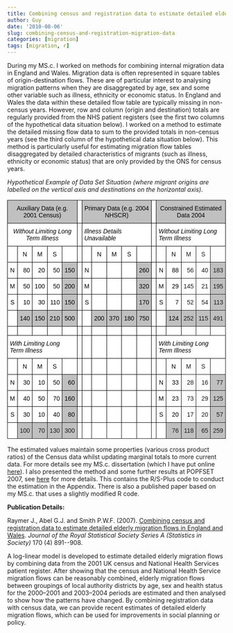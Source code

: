 ```yaml
---
title: Combining census and registration data to estimate detailed elderly migration flows in England and Wales
author: Guy
date: '2010-08-06'
slug: combining-census-and-registration-migration-data
categories: [migration]
tags: [migration, r]
---
```


During my MS.c. I worked on methods for combining internal migration data in England and Wales. Migration data is often represented in square tables of origin-destination flows. These are of particular interest to analysing migration patterns when they are disaggregated by age, sex and some other variable such as illness, ethnicity or economic status. In England and Wales the data within these detailed flow table are typically missing in non-census years. However, row and column (origin and destination) totals are regularly provided from the NHS patient registers (see the first two columns of the hypothetical data situation below). I worked on a method to estimate the detailed missing flow data to sum to the provided totals in non-census years (see the third column of the hypothetical data situation below). This method is particularly useful for estimating migration flow tables disaggregated by detailed characteristics of migrants (such as illness, ethnicity or economic status) that are only provided by the ONS for census years.

<em>
Hypothetical Example of Data Set Situation (where migrant origins are labelled on the vertical axis and destinations on the horizontal axis).</em>

<style type="text/css">
.tg  {border-collapse:collapse;border-spacing:0;}
.tg td{font-family:Arial, sans-serif;font-size:14px;padding:10px 5px;border-style:solid;border-width:1px;overflow:hidden;word-break:normal;}
.tg th{font-family:Arial, sans-serif;font-size:14px;font-weight:normal;padding:10px 5px;border-style:solid;border-width:1px;overflow:hidden;word-break:normal;}
.tg .tg-7un6{background-color:#ffffff;color:#000000;text-align:center;vertical-align:top}
.tg .tg-83xr{background-color:#ffffff;color:#000000;text-align:center;vertical-align:top}
.tg .tg-qmcf{background-color:#c0c0c0;color:#000000;text-align:right;vertical-align:top}
.tg .tg-7uzy{vertical-align:top}
.tg .tg-sh4c{text-align:center;vertical-align:top}
.tg .tg-baqh{text-align:center;vertical-align:top}
.tg .tg-x5m0{background-color:#c0c0c0;text-align:right;vertical-align:top}
.tg .tg-aq0u{font-style:italic;background-color:#ffffff;color:#000000;text-align:center;vertical-align:top}
.tg .tg-l9q5{background-color:#c0c0c0;color:#000000;vertical-align:top}
.tg .tg-5qb8{background-color:#ffffff;text-align:right;vertical-align:top}
.tg .tg-pz23{background-color:#c0c0c0;text-align:right;vertical-align:top}
.tg .tg-2de4{background-color:#c0c0c0;color:#000000;text-align:right;vertical-align:top}
.tg .tg-lqy6{text-align:right;vertical-align:top}
.tg .tg-ddj9{background-color:#c0c0c0;color:#000000;text-align:center;vertical-align:top}
.tg .tg-pxng{background-color:#ffffff;color:#000000;vertical-align:top}
.tg .tg-kixb{background-color:#ffffff;color:#000000;vertical-align:top}
.tg .tg-tglc{font-style:italic;background-color:#ffffff;color:#000000;vertical-align:top}
.tg .tg-eiwr{background-color:#ffffff;color:#000000;text-align:right;vertical-align:top}
.tg .tg-yw4l{vertical-align:top}
.tg .tg-q9yg{background-color:#ffffff;color:#000000;text-align:right;vertical-align:top}
.tg .tg-jjut{text-align:right;vertical-align:top}
.tg .tg-tpvx{font-style:italic;background-color:#ffffff;color:#000000;vertical-align:top}
</style>
<table class="tg">
  <tr>
    <th class="tg-ddj9" colspan="5">Auxiliary Data (e.g. 2001 Census)</th>
    <th class="tg-pxng"></th>
    <th class="tg-l9q5" colspan="5">Primary Data (e.g. 2004 NHSCR)   <br></th>
    <th class="tg-pxng"></th>
    <th class="tg-l9q5" colspan="5">Constrained Estimated Data 2004   <br></th>
  </tr>
  <tr>
    <td class="tg-aq0u" colspan="5">Without Limiting Long Term Illness</td>
    <td class="tg-kixb"></td>
    <td class="tg-tglc" colspan="5">Illness Details Unavailable              <br></td>
    <td class="tg-kixb"></td>
    <td class="tg-tglc" colspan="5">Without Limiting Long Term Illness</td>
  </tr>
  <tr>
    <td class="tg-pxng"><br></td>
    <td class="tg-7un6">N<br></td>
    <td class="tg-7un6">M<br></td>
    <td class="tg-7un6">S<br></td>
    <td class="tg-eiwr"><br></td>
    <td class="tg-eiwr"><br></td>
    <td class="tg-pxng"></td>
    <td class="tg-7un6">N</td>
    <td class="tg-7un6">M</td>
    <td class="tg-7un6">S</td>
    <td class="tg-pxng"></td>
    <td class="tg-pxng"></td>
    <td class="tg-pxng"></td>
    <td class="tg-7un6">N</td>
    <td class="tg-baqh">M</td>
    <td class="tg-baqh">S</td>
    <td class="tg-yw4l"></td>
  </tr>
  <tr>
    <td class="tg-83xr">N<br></td>
    <td class="tg-q9yg">80<br></td>
    <td class="tg-q9yg">20<br></td>
    <td class="tg-q9yg">50<br></td>
    <td class="tg-qmcf">150<br></td>
    <td class="tg-q9yg"><br></td>
    <td class="tg-83xr">N</td>
    <td class="tg-kixb"></td>
    <td class="tg-kixb"></td>
    <td class="tg-kixb"></td>
    <td class="tg-qmcf">260</td>
    <td class="tg-kixb"><br></td>
    <td class="tg-83xr">N</td>
    <td class="tg-q9yg">88</td>
    <td class="tg-jjut">56</td>
    <td class="tg-jjut">40</td>
    <td class="tg-pz23">183</td>
  </tr>
  <tr>
    <td class="tg-7un6">M<br></td>
    <td class="tg-eiwr">50<br></td>
    <td class="tg-eiwr">100</td>
    <td class="tg-eiwr">50<br></td>
    <td class="tg-2de4">200<br></td>
    <td class="tg-eiwr"><br></td>
    <td class="tg-7un6">M</td>
    <td class="tg-pxng"></td>
    <td class="tg-pxng"></td>
    <td class="tg-pxng"></td>
    <td class="tg-2de4">320</td>
    <td class="tg-pxng"></td>
    <td class="tg-7un6">M</td>
    <td class="tg-eiwr">29</td>
    <td class="tg-lqy6">145</td>
    <td class="tg-lqy6">21</td>
    <td class="tg-x5m0">195</td>
  </tr>
  <tr>
    <td class="tg-83xr">S<br></td>
    <td class="tg-q9yg">10<br></td>
    <td class="tg-q9yg">30</td>
    <td class="tg-q9yg">110</td>
    <td class="tg-qmcf">150</td>
    <td class="tg-kixb"></td>
    <td class="tg-83xr">S</td>
    <td class="tg-kixb"></td>
    <td class="tg-kixb"></td>
    <td class="tg-kixb"></td>
    <td class="tg-qmcf">170<br></td>
    <td class="tg-kixb"></td>
    <td class="tg-83xr">S</td>
    <td class="tg-q9yg">7</td>
    <td class="tg-jjut">52</td>
    <td class="tg-jjut">54</td>
    <td class="tg-pz23">113</td>
  </tr>
  <tr>
    <td class="tg-pxng"></td>
    <td class="tg-2de4">140</td>
    <td class="tg-2de4">150</td>
    <td class="tg-2de4">210</td>
    <td class="tg-2de4">500<br></td>
    <td class="tg-pxng"></td>
    <td class="tg-pxng"></td>
    <td class="tg-2de4">200<br></td>
    <td class="tg-2de4">370</td>
    <td class="tg-2de4">180</td>
    <td class="tg-2de4">750</td>
    <td class="tg-pxng"></td>
    <td class="tg-pxng"></td>
    <td class="tg-2de4">124</td>
    <td class="tg-x5m0">252</td>
    <td class="tg-x5m0">115</td>
    <td class="tg-x5m0">491</td>
  </tr>
  <tr>
    <td class="tg-kixb"></td>
    <td class="tg-kixb"></td>
    <td class="tg-kixb"></td>
    <td class="tg-kixb"></td>
    <td class="tg-kixb"></td>
    <td class="tg-kixb"></td>
    <td class="tg-kixb"></td>
    <td class="tg-kixb"></td>
    <td class="tg-kixb"></td>
    <td class="tg-kixb"></td>
    <td class="tg-kixb"></td>
    <td class="tg-kixb"></td>
    <td class="tg-kixb"></td>
    <td class="tg-kixb"></td>
    <td class="tg-7uzy"></td>
    <td class="tg-7uzy"></td>
    <td class="tg-7uzy"></td>
  </tr>
  <tr>
    <td class="tg-tpvx" colspan="5">With Limiting Long Term Illness</td>
    <td class="tg-pxng"></td>
    <td class="tg-pxng"></td>
    <td class="tg-pxng"></td>
    <td class="tg-pxng"></td>
    <td class="tg-pxng"></td>
    <td class="tg-pxng"></td>
    <td class="tg-pxng"></td>
    <td class="tg-tpvx" colspan="5">With Limiting Long Term Illness</td>
  </tr>
  <tr>
    <td class="tg-kixb"></td>
    <td class="tg-83xr">N</td>
    <td class="tg-83xr">M<br></td>
    <td class="tg-83xr">S<br></td>
    <td class="tg-83xr"><br></td>
    <td class="tg-kixb"></td>
    <td class="tg-kixb"></td>
    <td class="tg-kixb"></td>
    <td class="tg-kixb"></td>
    <td class="tg-kixb"></td>
    <td class="tg-kixb"></td>
    <td class="tg-kixb"></td>
    <td class="tg-kixb"></td>
    <td class="tg-83xr">N</td>
    <td class="tg-sh4c">M</td>
    <td class="tg-sh4c">S</td>
    <td class="tg-7uzy"></td>
  </tr>
  <tr>
    <td class="tg-7un6">N<br></td>
    <td class="tg-eiwr">30</td>
    <td class="tg-eiwr">10</td>
    <td class="tg-eiwr">50</td>
    <td class="tg-2de4">60</td>
    <td class="tg-pxng"></td>
    <td class="tg-pxng"></td>
    <td class="tg-pxng"></td>
    <td class="tg-pxng"></td>
    <td class="tg-pxng"></td>
    <td class="tg-pxng"></td>
    <td class="tg-pxng"></td>
    <td class="tg-7un6">N</td>
    <td class="tg-eiwr">33</td>
    <td class="tg-lqy6">28</td>
    <td class="tg-lqy6">16</td>
    <td class="tg-x5m0">77</td>
  </tr>
  <tr>
    <td class="tg-83xr">M</td>
    <td class="tg-q9yg">40</td>
    <td class="tg-q9yg">50</td>
    <td class="tg-q9yg">70</td>
    <td class="tg-qmcf">160</td>
    <td class="tg-kixb"></td>
    <td class="tg-kixb"></td>
    <td class="tg-kixb"></td>
    <td class="tg-kixb"></td>
    <td class="tg-kixb"></td>
    <td class="tg-kixb"></td>
    <td class="tg-kixb"></td>
    <td class="tg-83xr">M</td>
    <td class="tg-q9yg">23</td>
    <td class="tg-jjut">73</td>
    <td class="tg-jjut">29</td>
    <td class="tg-pz23">125</td>
  </tr>
  <tr>
    <td class="tg-7un6">S<br></td>
    <td class="tg-eiwr">30</td>
    <td class="tg-eiwr">10</td>
    <td class="tg-eiwr">40<br></td>
    <td class="tg-2de4">80<br></td>
    <td class="tg-pxng"></td>
    <td class="tg-pxng"></td>
    <td class="tg-pxng"></td>
    <td class="tg-pxng"></td>
    <td class="tg-pxng"></td>
    <td class="tg-pxng"></td>
    <td class="tg-pxng"></td>
    <td class="tg-7un6">S</td>
    <td class="tg-eiwr">20</td>
    <td class="tg-lqy6">17</td>
    <td class="tg-lqy6">20</td>
    <td class="tg-x5m0">57</td>
  </tr>
  <tr>
    <td class="tg-5qb8"></td>
    <td class="tg-pz23">100</td>
    <td class="tg-pz23">70</td>
    <td class="tg-pz23">130</td>
    <td class="tg-pz23">300</td>
    <td class="tg-5qb8"></td>
    <td class="tg-5qb8"></td>
    <td class="tg-5qb8"></td>
    <td class="tg-5qb8"></td>
    <td class="tg-5qb8"></td>
    <td class="tg-5qb8"></td>
    <td class="tg-5qb8"></td>
    <td class="tg-5qb8"></td>
    <td class="tg-pz23">76</td>
    <td class="tg-pz23">118</td>
    <td class="tg-pz23">65</td>
    <td class="tg-pz23">259</td>
  </tr>
</table>

The estimated values maintain some properties (various cross product ratios) of the Census data whilst updating marginal totals to more current data. For more details see my MS.c. dissertation (which I have put online <a href="https://docs.google.com/viewer?a=v&pid=explorer&chrome=true&srcid=0B1VTDLs9SzZ0ZDRiNWQ4YTQtZDJjYi00ZWQxLWE3ZGItZjNiNTZjYTVjNWVi&hl=en_US" target="_blank" rel="noopener">here</a>). I also presented the method and some further results at POPFSET 2007, see <a title="POPFEST Conference Presentation Slides" href="http://gjabel.wordpress.com/2010/08/05/popfest-conference-presentation-slides/">here</a> for more details. This contains the R/S-Plus code to conduct the estimation in the Appendix. There is also a published paper based on my MS.c. that uses a slightly modified R code.

**Publication Details:**

Raymer J., Abel G.J. and Smith P.W.F. (2007). <a href="http://onlinelibrary.wiley.com/doi/10.1111/j.1467-985X.2007.00490.x/abstract">Combining census and registration data to estimate detailed elderly migration flows in England and Wales</a>. <em>Journal of the Royal Statistical Society Series A (Statistics in Society)</em> 170 (4) 891--908.

A log-linear model is developed to estimate detailed elderly migration flows by combining data from the 2001 UK census and National Health Services patient register. After showing that the census and National Health Service migration flows can be reasonably combined, elderly migration flows between groupings of local authority districts by age, sex and health status for the 2000–2001 and 2003–2004 periods are estimated and then analysed to show how the patterns have changed. By combining registration data with census data, we can provide recent estimates of detailed elderly migration flows, which can be used for improvements in social planning or policy.